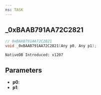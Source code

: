 ```yaml
---
ns: TASK
---
```

## _0xBAAB791AA72C2821

```c
// 0xBAAB791AA72C2821
void _0xBAAB791AA72C2821(Any p0, Any p1);
```

```
NativeDB Introduced: v1207
```

## Parameters
* **p0**:
* **p1**:
